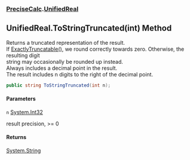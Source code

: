 ### [PreciseCalc](PreciseCalc.md 'PreciseCalc').[UnifiedReal](PreciseCalc.UnifiedReal.md 'PreciseCalc.UnifiedReal')

## UnifiedReal.ToStringTruncated(int) Method

Returns a truncated representation of the result.  
If [ExactlyTruncatable()](PreciseCalc.UnifiedReal.ExactlyTruncatable().md 'PreciseCalc.UnifiedReal.ExactlyTruncatable()'), we round correctly towards zero. Otherwise, the resulting digit  
string may occasionally be rounded up instead.  
Always includes a decimal point in the result.  
The result includes n digits to the right of the decimal point.

```csharp
public string ToStringTruncated(int n);
```
#### Parameters

<a name='PreciseCalc.UnifiedReal.ToStringTruncated(int).n'></a>

`n` [System.Int32](https://docs.microsoft.com/en-us/dotnet/api/System.Int32 'System.Int32')

result precision, >= 0

#### Returns
[System.String](https://docs.microsoft.com/en-us/dotnet/api/System.String 'System.String')